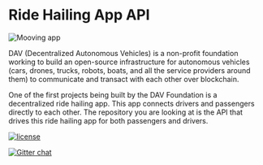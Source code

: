# Ride Hailing App API

![Mooving app](https://raw.githubusercontent.com/DAVFoundation/ride-hailing-api/master/.github/readme_header.png)

DAV (Decentralized Autonomous Vehicles) is a non-profit foundation working to build an open-source infrastructure for autonomous vehicles (cars, drones, trucks, robots, boats, and all the service providers around them) to communicate and transact with each other over blockchain.

One of the first projects being built by the DAV Foundation is a decentralized ride hailing app. This app connects drivers and passengers directly to each other. The repository you are looking at is the API that drives this ride hailing app for both passengers and drivers.

[![license](https://img.shields.io/github/license/DAVFoundation/ride-hailing-api.svg?style=flat-square)](https://github.com/DAVFoundation/ride-hailing-api/blob/master/LICENSE)

[![Gitter chat](https://badges.gitter.im/gitterHQ/gitter.png)](https://gitter.im/DAVFoundation/DAV-Contributors)
